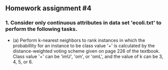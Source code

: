 ## Homework assignment #4
### 1. Consider only continuous attributes in data set 'ecoli.txt' to perform the following tasks.

* (a) Perform k-nearest neighbors to rank instances in which the probabillity for an instance to be class value '+' is calculated by the distance-weighted voting scheme given on page 226 of the textbook. Class value '+' can be 'imU', 'om', or 'omL', and the value of k can be 3, 4, 5, or 6.


